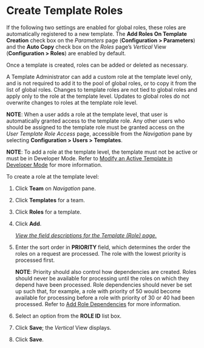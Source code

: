 # Create Template Roles

If the following two settings are enabled for global roles, these roles
are automatically registered to a new template. The **Add Roles On
Template Creation** check box on the *Parameters* page (**Configuration
\> Parameters**) and the **Auto Copy** check box on the *Roles* page’s
*Vertical* View (**Configuration \> Roles**) are enabled by default.

Once a template is created, roles can be added or deleted as necessary.

A Template Administrator can add a custom role at the template level
only, and is not required to add it to the pool of global roles, or to
copy it from the list of global roles. Changes to template roles are not
tied to global roles and apply only to the role at the template level.
Updates to global roles do not overwrite changes to roles at the
template role level.

**NOTE**: When a user adds a role at the template level, that user is
automatically granted access to the template role. Any other users who
should be assigned to the template role must be granted access on the
*User Template Role Access* page, accessible from the *Navigation
<span style="font-style: normal;">pane</span>* by selecting
**Configuration \> Users \> Templates**.

**NOTE**: To add a role at the template level, the template must not be
active or must be in Developer Mode. Refer to [Modify an Active Template
in Developer Mode](Modify_an_Active_Template_in_Developer_Mode.htm) for
more information.

To create a role at the template level:

1.  Click **Team** on *Navigation
    <span style="font-style: normal;">pane</span>*.

2.  Click **Templates** for a team.

3.  Click **Roles** for a template.

4.  Click **Add**.
    
    *[View the field descriptions for the Template (Role)
    page.](../Page_Desc/Template_Role_H.htm)*

5.  Enter the sort order in **PRIORITY
    <span style="font-weight: normal;">field</span>**, which determines
    the order the roles on a request are processed. The role with the
    lowest priority is processed first.
    
    **NOTE**: Priority should also control how dependencies are created.
    Roles should never be available for processing until the roles on
    which they depend have been processed. Role dependencies should
    never be set up such that, for example, a role with priority of 50
    would become available for processing before a role with priority of
    30 or 40 had been processed. Refer to [Add Role
    Dependencies](Add_Role_Dependencies.htm) for more information.

6.  Select an option from the **ROLE ID** list box.

7.  Click **Save**; the *Vertical* View displays.

8.  Click **Save**.
